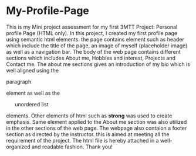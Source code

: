 # My-Profile-Page
This is my Mini project assessment for my first 3MTT Project: Personal profile Page (HTML only).
In this project, I created my first profile page using semantic html elements.
the page contains element such as header  which include the title of the page, an image of myself (placeholder image) as well as a navigation bar.
The body of the web page contains different sections which includes About me, Hobbies and interest, Projects and Contact me.
The about me sections gives an introduction of my bio which is well aligned using the <p>paragraph</p> element as well as the <ul>unordered list</ul> elements. Other elements of html such as <strong>strong</strong> was used to create emphasis.
Same element applied to the About me section was also utilized in the other sections of the web page.
The webpage also contaion a footer section as directed by the instructor. this is aimed at meeting all the requirement of the project.
The html file is hereby attached in a well-organized and readable fashion.
Thank you!
